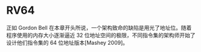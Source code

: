 # RV64

正如 Gordon Bell 在本章开头所说，一个架构致命的缺陷是用光了地址位。随着程序使用的内存大小逐渐逼近 32 位地址空间的极限，不同指令集的架构师开始了设计他们指令集的 64 位地址版本[Mashey 2009]。